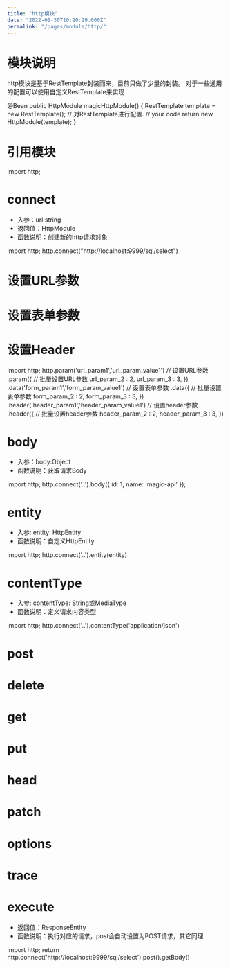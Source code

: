 ```yaml
---
title: "http模块"
date: "2022-01-30T10:20:29.000Z"
permalink: "/pages/module/http/"
---
```

# 模块说明

http模块是基于RestTemplate封装而来，目前只做了少量的封装。 对于一些通用的配置可以使用自定义RestTemplate来实现

@Bean
public HttpModule magicHttpModule() {
	RestTemplate template = new RestTemplate();
	// 对RestTemplate进行配置.
    // your code
	return new HttpModule(template);
}



# 引用模块

import http;



# connect

 * 入参：url:string
 * 返回值：HttpModule
 * 函数说明：创建新的http请求对象

import http;
http.connect("http://localhost:9999/sql/select") 



# 设置URL参数


# 设置表单参数


# 设置Header

import http;
http.param('url_param1','url_param_value1') // 设置URL参数
    .param({    // 批量设置URL参数
        url_param_2 : 2,
        url_param_3 : 3,
    })
    .data('form_param1','form_param_value1') // 设置表单参数
    .data({    // 批量设置表单参数
        form_param_2 : 2,
        form_param_3 : 3,
    })
    .header('header_param1','header_param_value1') // 设置header参数
    .header({    // 批量设置header参数
        header_param_2 : 2,
        header_param_3 : 3,
    })



# body

 * 入参：body:Object
 * 函数说明：获取请求Body

import http;
http.connect('..').body({
    id: 1,
    name: 'magic-api'
});



# entity

 * 入参: entity: HttpEntity
 * 函数说明：自定义HttpEntity

import http;
http.connect('..').entity(entity)



# contentType

 * 入参: contentType: String或MediaType
 * 函数说明：定义请求内容类型

import http;
http.connect('..').contentType('application/json')



# post


# delete


# get


# put


# head


# patch


# options


# trace


# execute

 * 返回值：ResponseEntity
 * 函数说明：执行对应的请求，post会自动设置为POST请求，其它同理

import http;
return http.connect('http://localhost:9999/sql/select').post().getBody()
